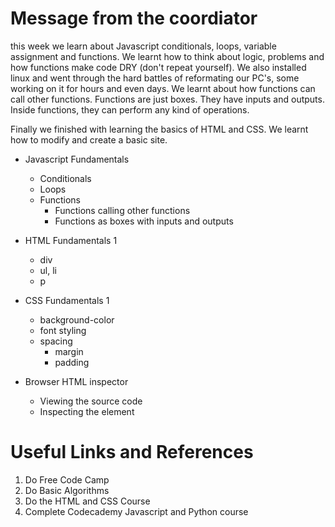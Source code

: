 # Message from the coordiator
this week we learn about Javascript conditionals, loops, variable assignment and functions. We learnt how to think about logic, problems and how functions make code DRY (don't repeat yourself). 
We also installed linux and went through the hard battles of reformating our PC's, some working on it for hours and even days. 
We learnt about how functions can call other functions. Functions are just boxes. They have inputs and outputs. Inside functions, they can perform any kind of operations.

Finally we finished with learning the basics of HTML and CSS. We learnt how to modify and create a basic site. 

* Javascript Fundamentals
  * Conditionals
  * Loops
  * Functions
    * Functions calling other functions
    * Functions as boxes with inputs and outputs

* HTML Fundamentals 1
  * div
  * ul, li
  * p
* CSS Fundamentals 1
  * background-color
  * font styling
  * spacing
    * margin
    * padding 
* Browser HTML inspector
  * Viewing the source code
  * Inspecting the element

# Useful Links and References
1) Do Free Code Camp
  1) Do Basic Algorithms
  2) Do the HTML and CSS Course
2) Complete Codecademy Javascript and Python course
